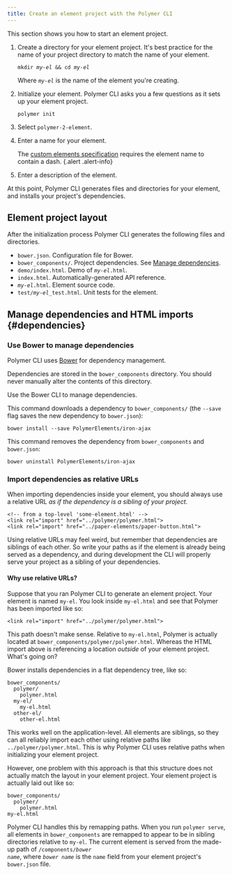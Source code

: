 ```yaml
---
title: Create an element project with the Polymer CLI
---
```


<!-- toc -->

This section shows you how to start an element project.

1.  Create a directory for your element project. It's best practice for the name
    of your project directory to match the name of your element.

    <pre><code>mkdir <var>my-el</var> && cd <var>my-el</var></code></pre>

    Where <code><var>my-el</var></code> is the name of the element you're
    creating.

1.  Initialize your element. Polymer CLI asks you a few
    questions as it sets up your element project.

        polymer init

1.  Select `polymer-2-element`.

1.  Enter a name for your element.

    The [custom elements
    specification](https://www.w3.org/TR/2016/WD-custom-elements-20160226/#concepts) requires the
    element name to contain a dash.
    {.alert .alert-info}

1.  Enter a description of the element.

At this point, Polymer CLI generates files and directories for your element, and installs your 
project's dependencies.

## Element project layout

After the initialization process Polymer CLI generates the following files and directories.

*   `bower.json`. Configuration file for Bower.
*   `bower_components/`. Project dependencies. See [Manage dependencies](#dependencies).
*   `demo/index.html`. Demo of <code><var>my-el</var></code>`.html`.
*   `index.html`. Automatically-generated API reference.
*   <code><var>my-el</var></code>`.html`. Element source code.
*   `test/`<code><var>my-el</var></code>`_test.html`. Unit tests for
    the element.

## Manage dependencies and HTML imports {#dependencies}

### Use Bower to manage dependencies

Polymer CLI uses [Bower](http://bower.io) for dependency management.

Dependencies are stored in the `bower_components` directory. You should never manually alter the
contents of this directory.

Use the Bower CLI to manage dependencies.

This command downloads a dependency to `bower_components/` (the `--save` flag saves the new 
dependency to `bower.json`):

    bower install --save PolymerElements/iron-ajax

This command removes the dependency from `bower_components` and `bower.json`:

    bower uninstall PolymerElements/iron-ajax

### Import dependencies as relative URLs

When importing dependencies inside your element, you should always use a relative URL  *as if the 
dependency is a sibling of your project.*

```
<!-- from a top-level 'some-element.html' -->
<link rel="import" href="../polymer/polymer.html">
<link rel="import" href="../paper-elements/paper-button.html">
```

Using relative URLs may feel weird, but remember that dependencies are siblings of each other. So 
write your paths as if the element is already being served as a dependency, and during development 
the CLI will properly serve your project as a sibling of your dependencies.

#### Why use relative URLs?

Suppose that you ran Polymer CLI to generate an element project. Your element is named `my-el`. You 
look inside `my-el.html` and see that Polymer has been imported like so:

    <link rel="import" href="../polymer/polymer.html">

This path doesn't make sense. Relative to `my-el.html`, Polymer is actually located at 
`bower_components/polymer/polymer.html`. Whereas the HTML import above is referencing a location 
*outside* of your element
project. What's going on?

Bower installs dependencies in a flat dependency tree, like so:

    bower_components/
      polymer/
        polymer.html
      my-el/
        my-el.html
      other-el/
        other-el.html

This works well on the application-level. All elements are siblings, so they can all reliably 
import each other using relative paths like `../polymer/polymer.html`. This is why Polymer CLI uses 
relative paths when initializing your element project.

However, one problem with this approach is that this structure does not actually match the layout 
in your element project. Your element project is actually laid out like so:

    bower_components/
      polymer/
        polymer.html
    my-el.html

Polymer CLI handles this by remapping paths. When you run `polymer serve`, all elements in 
`bower_components` are remapped to appear to be in sibling directories relative to `my-el`. The 
current element is served from the made-up path of <code>/components/<var>bower name</var></code>, 
where <code><var>bower name</var></code> is the `name` field from your element project's 
`bower.json` file.